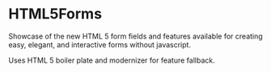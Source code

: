 HTML5Forms
==========

Showcase of the new HTML 5 form fields and features available for creating easy, elegant, and interactive forms without javascript.

Uses HTML 5 boiler plate and modernizer for feature fallback.